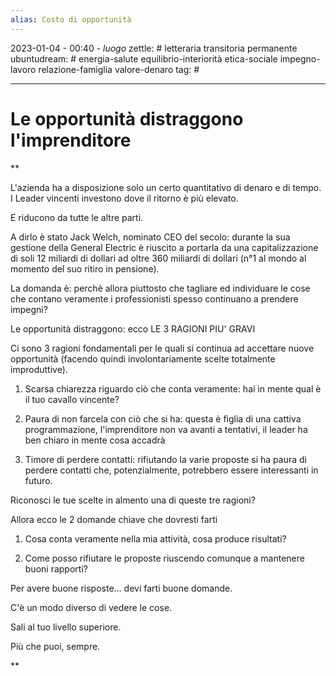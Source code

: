 ```yaml
---
alias: Costo di opportunità
---
```

2023-01-04 - 00:40 - *luogo*
zettle: # letteraria transitoria permanente
ubuntudream: # energia-salute equilibrio-interiorità etica-sociale impegno-lavoro relazione-famiglia valore-denaro 
tag: #

---
# Le opportunità distraggono l'imprenditore

**

L'azienda ha a disposizione solo un certo quantitativo di denaro e di tempo. I Leader vincenti investono dove il ritorno è più elevato.

E riducono da tutte le altre parti.

  

A dirlo è stato Jack Welch, nominato CEO del secolo: durante la sua gestione della General Electric è riuscito a portarla da una capitalizzazione di soli 12 miliardi di dollari ad oltre 360 miliardi di dollari (n°1 al mondo al momento del suo ritiro in pensione).

  

La domanda è: perchè allora piuttosto che tagliare ed individuare le cose che contano veramente i professionisti spesso continuano a prendere impegni?

  

Le opportunità distraggono: ecco LE 3 RAGIONI PIU' GRAVI

  

Ci sono 3 ragioni fondamentali per le quali si continua ad accettare nuove opportunità (facendo quindi involontariamente scelte totalmente improduttive).

  

1. Scarsa chiarezza riguardo ciò che conta veramente: hai in mente qual è il tuo cavallo vincente?

  

2. Paura di non farcela con ciò che si ha: questa è figlia di una cattiva programmazione, l'imprenditore non va avanti a tentativi, il leader ha ben chiaro in mente cosa accadrà

  

3. Timore di perdere contatti: rifiutando la varie proposte si ha paura di perdere contatti che, potenzialmente, potrebbero essere interessanti in futuro.

  

Riconosci le tue scelte in almento una di queste tre ragioni?

Allora ecco le 2 domande chiave che dovresti farti

  

1. Cosa conta veramente nella mia attività, cosa produce risultati?

  

2. Come posso rifiutare le proposte riuscendo comunque a mantenere buoni rapporti?

  

Per avere buone risposte... devi farti buone domande.

C'è un modo diverso di vedere le cose.

Sali al tuo livello superiore.

Più che puoi, sempre.

**